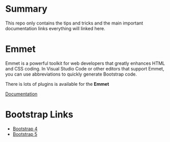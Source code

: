 # Summary
This repo only contains the tips and tricks and the main important documentation links everything will linked here.

# Emmet
Emmet is a powerful toolkit for web developers that greatly enhances HTML and CSS coding. In Visual Studio Code or other editors that support Emmet, you can use abbreviations to quickly generate Bootstrap code.

There is lots of plugins is available for the **Emmet**

[Documentation](https://github.com/Antony-M1/bootstrap/blob/main/emmet.md)

# Bootstrap Links
* [Bootstrap 4](https://getbootstrap.com/docs/4.6/getting-started/introduction/)
* [Bootstrap 5](https://getbootstrap.com/docs/5.1/getting-started/introduction/)
